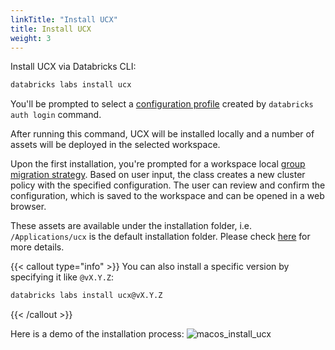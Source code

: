 ```yaml
---
linkTitle: "Install UCX"
title: Install UCX
weight: 3
---
```



Install UCX via Databricks CLI:

```bash
databricks labs install ucx
```

You'll be prompted to select a [configuration profile](https://docs.databricks.com/en/dev-tools/auth.html#databricks-client-unified-authentication) created by `databricks auth login` command.

After running this command, UCX will be installed locally and a number of assets will be deployed in the selected workspace.

Upon the first installation, you're prompted for a workspace local [group migration strategy](../dev/implementation/group_name_conflict.md).
Based on user input, the class creates a new cluster policy with the specified configuration. The user can review and confirm the configuration, which is saved to the workspace and can be opened in a web browser.

These assets are available under the installation folder, i.e. `/Applications/ucx` is the default installation folder. Please check [here](#advanced-force-install-over-existing-ucx) for more details.

{{< callout type="info" >}}
You can also install a specific version by specifying it like `@vX.Y.Z`:
```bash
databricks labs install ucx@vX.Y.Z
```
{{< /callout >}}

Here is a demo of the installation process:
![macos_install_ucx](/images/macos_2_databrickslabsmac_installucx.gif)

